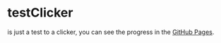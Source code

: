 # testClicker

is just a test to a clicker, you can see the progress in the [GitHub Pages](https://luqdragon.github.io/testClicker/).